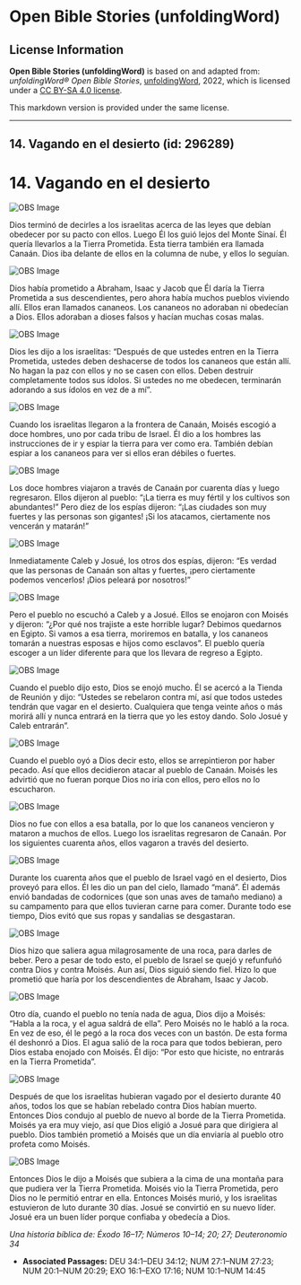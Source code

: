 # Open Bible Stories (unfoldingWord)

## License Information

**Open Bible Stories (unfoldingWord)** is based on and adapted from: _unfoldingWord® Open Bible Stories_, [unfoldingWord](https://unfoldingword.org/utw), 2022, which is licensed under a [CC BY-SA 4.0 license](https://creativecommons.org/licenses/by-sa/4.0/legalcode.en).

This markdown version is provided under the same license.



--------------------------------

## 14. Vagando en el desierto (id: 296289)

14\. Vagando en el desierto
===========================

![OBS Image](https://cdn.door43.org/obs/jpg/360px/obs-en-14-01.jpg)

Dios terminó de decirles a los israelitas acerca de las leyes que debían obedecer por su pacto con ellos. Luego Él los guió lejos del Monte Sinaí. Él quería llevarlos a la Tierra Prometida. Esta tierra también era llamada Canaán. Dios iba delante de ellos en la columna de nube, y ellos lo seguían.

![OBS Image](https://cdn.door43.org/obs/jpg/360px/obs-en-14-02.jpg)

Dios había prometido a Abraham, Isaac y Jacob que Él daría la Tierra Prometida a sus descendientes, pero ahora había muchos pueblos viviendo allí. Ellos eran llamados cananeos. Los cananeos no adoraban ni obedecían a Dios. Ellos adoraban a dioses falsos y hacían muchas cosas malas.

![OBS Image](https://cdn.door43.org/obs/jpg/360px/obs-en-14-03.jpg)

Dios les dijo a los israelitas: “Después de que ustedes entren en la Tierra Prometida, ustedes deben deshacerse de todos los cananeos que están allí. No hagan la paz con ellos y no se casen con ellos. Deben destruir completamente todos sus ídolos. Si ustedes no me obedecen, terminarán adorando a sus ídolos en vez de a mí”.

![OBS Image](https://cdn.door43.org/obs/jpg/360px/obs-en-14-04.jpg)

Cuando los israelitas llegaron a la frontera de Canaán, Moisés escogió a doce hombres, uno por cada tribu de Israel. Él dio a los hombres las instrucciones de ir y espiar la tierra para ver como era. También debían espiar a los cananeos para ver si ellos eran débiles o fuertes.

![OBS Image](https://cdn.door43.org/obs/jpg/360px/obs-en-14-05.jpg)

Los doce hombres viajaron a través de Canaán por cuarenta días y luego regresaron. Ellos dijeron al pueblo: “¡La tierra es muy fértil y los cultivos son abundantes!” Pero diez de los espías dijeron: “¡Las ciudades son muy fuertes y las personas son gigantes! ¡Si los atacamos, ciertamente nos vencerán y matarán!”

![OBS Image](https://cdn.door43.org/obs/jpg/360px/obs-en-14-06.jpg)

Inmediatamente Caleb y Josué, los otros dos espías, dijeron: “Es verdad que las personas de Canaán son altas y fuertes, ¡pero ciertamente podemos vencerlos! ¡Dios peleará por nosotros!”

![OBS Image](https://cdn.door43.org/obs/jpg/360px/obs-en-14-07.jpg)

Pero el pueblo no escuchó a Caleb y a Josué. Ellos se enojaron con Moisés y dijeron: “¿Por qué nos trajiste a este horrible lugar? Debimos quedarnos en Egipto. Si vamos a esa tierra, moriremos en batalla, y los cananeos tomarán a nuestras esposas e hijos como esclavos”. El pueblo quería escoger a un líder diferente para que los llevara de regreso a Egipto.

![OBS Image](https://cdn.door43.org/obs/jpg/360px/obs-en-14-08.jpg)

Cuando el pueblo dijo esto, Dios se enojó mucho. Él se acercó a la Tienda de Reunión y dijo: “Ustedes se rebelaron contra mí, así que todos ustedes tendrán que vagar en el desierto. Cualquiera que tenga veinte años o más morirá allí y nunca entrará en la tierra que yo les estoy dando. Solo Josué y Caleb entrarán”.

![OBS Image](https://cdn.door43.org/obs/jpg/360px/obs-en-14-09.jpg)

Cuando el pueblo oyó a Dios decir esto, ellos se arrepintieron por haber pecado. Así que ellos decidieron atacar al pueblo de Canaán. Moisés les advirtió que no fueran porque Dios no iría con ellos, pero ellos no lo escucharon.

![OBS Image](https://cdn.door43.org/obs/jpg/360px/obs-en-14-10.jpg)

Dios no fue con ellos a esa batalla, por lo que los cananeos vencieron y mataron a muchos de ellos. Luego los israelitas regresaron de Canaán. Por los siguientes cuarenta años, ellos vagaron a través del desierto.

![OBS Image](https://cdn.door43.org/obs/jpg/360px/obs-en-14-11.jpg)

Durante los cuarenta años que el pueblo de Israel vagó en el desierto, Dios proveyó para ellos. Él les dio un pan del cielo, llamado “maná”. Él además envió bandadas de codornices (que son unas aves de tamaño mediano) a su campamento para que ellos tuvieran carne para comer. Durante todo ese tiempo, Dios evitó que sus ropas y sandalias se desgastaran.

![OBS Image](https://cdn.door43.org/obs/jpg/360px/obs-en-14-12.jpg)

Dios hizo que saliera agua milagrosamente de una roca, para darles de beber. Pero a pesar de todo esto, el pueblo de Israel se quejó y refunfuñó contra Dios y contra Moisés. Aun así, Dios siguió siendo fiel. Hizo lo que prometió que haría por los descendientes de Abraham, Isaac y Jacob.

![OBS Image](https://cdn.door43.org/obs/jpg/360px/obs-en-14-13.jpg)

Otro día, cuando el pueblo no tenía nada de agua, Dios dijo a Moisés: “Habla a la roca, y el agua saldrá de ella”. Pero Moisés no le habló a la roca. En vez de eso, él le pegó a la roca dos veces con un bastón. De esta forma él deshonró a Dios. El agua salió de la roca para que todos bebieran, pero Dios estaba enojado con Moisés. Él dijo: “Por esto que hiciste, no entrarás en la Tierra Prometida”.

![OBS Image](https://cdn.door43.org/obs/jpg/360px/obs-en-14-14.jpg)

Después de que los israelitas hubieran vagado por el desierto durante 40 años, todos los que se habían rebelado contra Dios habían muerto. Entonces Dios condujo al pueblo de nuevo al borde de la Tierra Prometida. Moisés ya era muy viejo, así que Dios eligió a Josué para que dirigiera al pueblo. Dios también prometió a Moisés que un día enviaría al pueblo otro profeta como Moisés.

![OBS Image](https://cdn.door43.org/obs/jpg/360px/obs-en-14-15.jpg)

Entonces Dios le dijo a Moisés que subiera a la cima de una montaña para que pudiera ver la Tierra Prometida. Moisés vio la Tierra Prometida, pero Dios no le permitió entrar en ella. Entonces Moisés murió, y los israelitas estuvieron de luto durante 30 días. Josué se convirtió en su nuevo líder. Josué era un buen líder porque confiaba y obedecía a Dios.

*Una historia bíblica de: Éxodo 16–17; Números 10–14; 20; 27; Deuteronomio 34*

* **Associated Passages:** DEU 34:1–DEU 34:12; NUM 27:1–NUM 27:23; NUM 20:1–NUM 20:29; EXO 16:1–EXO 17:16; NUM 10:1–NUM 14:45

